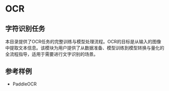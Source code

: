 # OCR

## 字符识别任务
本目录提供了OCR任务的完整训练与模型处理流程。OCR的目标是从输入的图像中提取文本信息。该模块为用户提供了从数据准备、模型训练到模型转换与量化的全流程指导，适用于需要进行文字识别的场景。

## 参考样例
- PaddleOCR